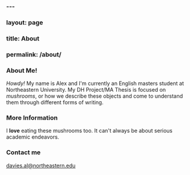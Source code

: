 ### ---

### layout: page

### title: About

### permalink: /about/



### About Me!

*Howdy!* My name is Alex and I'm currently an English masters student at Northeastern University.
My DH Project/MA Thesis is focused on *mushrooms*, or how we describe  these objects and come to understand them through different forms of writing.

### More Information

I **love** eating these mushrooms too. It can't always be about serious academic endeavors.

### Contact me

[davies.al@northeastern.edu](mailto:davies.al@northeastern.edu)

